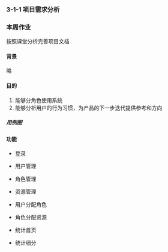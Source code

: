### 3-1-1 项目需求分析

### 本周作业

按照课堂分析完善项目文档

####  背景

略

#### 目的

1. 能够分角色使用系统
2. 能够分析用户的行为习惯，为产品的下一步迭代提供参考和方向



##### 用例图



#### 功能

- 登录
  
- 用户管理
  
- 角色管理
  
- 资源管理
  
- 用户分配角色
  
- 角色分配资源
  
- 统计首页
  
- 统计细分

